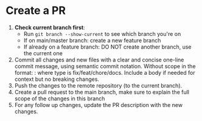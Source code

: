 # Create a PR

1. **Check current branch first**:
   - Run `git branch --show-current` to see which branch you're on
   - If on main/master branch: create a new feature branch
   - If already on a feature branch: DO NOT create another branch, use the current one
2. Commit all changes and new files with a clear and concise one-line commit
   message, using semantic commit notation. Without scope in the format: <type>:
   <description> where type is fix/feat/chore/docs. Include a body if needed for
   context but no breaking changes.
3. Push the changes to the remote repository (to the current branch).
4. Create a pull request to the main branch, make sure to explain the full scope
   of the changes in this branch
5. For any follow up changes, update the PR description with the new changes.
